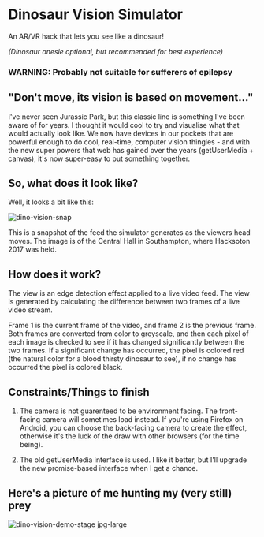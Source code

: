 # Dinosaur Vision Simulator
An AR/VR hack that lets you see like a dinosaur!

_(Dinosaur onesie optional, but recommended for best experience)_

### **WARNING: Probably not suitable for sufferers of epilepsy**

## "Don't move, its vision is based on movement..."

I've never seen Jurassic Park, but this classic line is something I've been aware of for years. I thought it would cool to try and visualise what that would actually look like. We now have devices in our pockets that are powerful enough to do cool, real-time, computer vision thingies - and with the new super powers that web has gained over the years (getUserMedia + canvas), it's now super-easy to put something together.

## So, what does it look like?

Well, it looks a bit like this:

![dino-vision-snap](https://cloud.githubusercontent.com/assets/913687/24591290/1015b268-17f6-11e7-97c4-02010d0437e0.jpg)

This is a snapshot of the feed the simulator generates as the viewers head moves. The image is of the Central Hall in Southampton, where Hacksoton 2017 was held.

## How does it work?

The view is an edge detection effect applied to a live video feed. The view is generated by calculating the difference between two frames of a live video stream. 

Frame 1 is the current frame of the video, and frame 2 is the previous frame. Both frames are converted from color to greyscale, and then each pixel of each image is checked to see if it has changed significantly between the two frames. If a significant change has occurred, the pixel is colored red (the natural color for a blood thirsty dinosaur to see), if no change has occurred the pixel is colored black.

## Constraints/Things to finish

1. The camera is not guarenteed to be environment facing. The front-facing camera will sometimes load instead. If you're using Firefox on Android, you can choose the back-facing camera to create the effect, otherwise it's the luck of the draw with other browsers (for the time being).

2. The old getUserMedia interface is used. I like it better, but I'll upgrade the new promise-based interface when I get a chance.

## Here's a picture of me hunting my (very still) prey

![dino-vision-demo-stage jpg-large](https://cloud.githubusercontent.com/assets/913687/24591365/810a2764-17f7-11e7-8745-be48310419f8.jpg)


